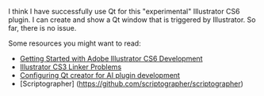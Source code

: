 I think I have successfully use Qt for this "experimental" Illustrator CS6 plugin. I can create and show a Qt window that is triggered by Illustrator. So far, there is no issue. 

Some resources you might want to read:
* [Getting Started with Adobe Illustrator CS6 Development](http://wwwimages.adobe.com/content/dam/Adobe/en/devnet/illustrator/sdk/cs6/getting-started-guide.pdf)
* [Illustrator CS3 Linker Problems](https://forums.adobe.com/thread/441003?start=0&tstart=0)
* [Configuring Qt creator for AI plugin development](https://forums.adobe.com/thread/1353898?tstart=0)
* [Scriptographer] (https://github.com/scriptographer/scriptographer)
